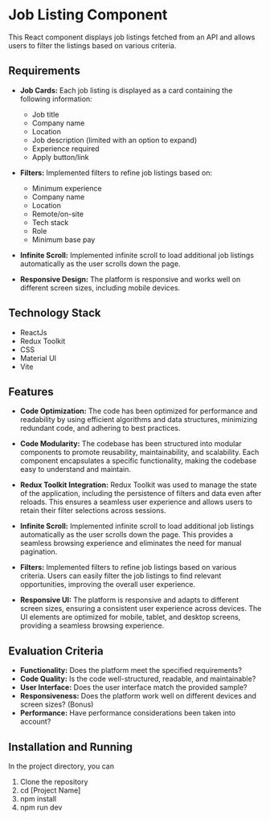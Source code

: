# Job Listing Component

This React component displays job listings fetched from an API and allows users to filter the listings based on various criteria.

## Requirements
- **Job Cards:** Each job listing is displayed as a card containing the following information:
  - Job title
  - Company name
  - Location
  - Job description (limited with an option to expand)
  - Experience required
  - Apply button/link

- **Filters:** Implemented filters to refine job listings based on:
  - Minimum experience
  - Company name
  - Location
  - Remote/on-site
  - Tech stack
  - Role
  - Minimum base pay

- **Infinite Scroll:** Implemented infinite scroll to load additional job listings automatically as the user scrolls down the page.

- **Responsive Design:** The platform is responsive and works well on different screen sizes, including mobile devices.

## Technology Stack
- ReactJs
- Redux Toolkit
- CSS
- Material UI
- Vite


## Features
- **Code Optimization:** The code has been optimized for performance and readability by using efficient algorithms and data structures, minimizing redundant code, and adhering to best practices.
  
- **Code Modularity:** The codebase has been structured into modular components to promote reusability, maintainability, and scalability. Each component encapsulates a specific functionality, making the codebase easy to understand and maintain.

- **Redux Toolkit Integration:** Redux Toolkit was used to manage the state of the application, including the persistence of filters and data even after reloads. This ensures a seamless user experience and allows users to retain their filter selections across sessions.

- **Infinite Scroll:** Implemented infinite scroll to load additional job listings automatically as the user scrolls down the page. This provides a seamless browsing experience and eliminates the need for manual pagination.

- **Filters:** Implemented filters to refine job listings based on various criteria. Users can easily filter the job listings to find relevant opportunities, improving the overall user experience.

- **Responsive UI:** The platform is responsive and adapts to different screen sizes, ensuring a consistent user experience across devices. The UI elements are optimized for mobile, tablet, and desktop screens, providing a seamless browsing experience.


## Evaluation Criteria

- **Functionality:** Does the platform meet the specified requirements?
- **Code Quality:** Is the code well-structured, readable, and maintainable?
- **User Interface:** Does the user interface match the provided sample?
- **Responsiveness:** Does the platform work well on different devices and screen sizes? (Bonus)
- **Performance:** Have performance considerations been taken into account?

## Installation and Running
In the project directory, you can 

1. Clone the repository
2. cd [Project Name]
3. npm install
4. npm run dev





